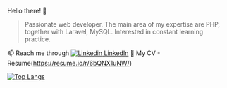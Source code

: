 Hello there! 👋

> Passionate web developer. The main area of my expertise are PHP, together with Laravel, MySQL.
Interested in constant learning practice.

📫 Reach me through [![Linkedin](https://i.stack.imgur.com/gVE0j.png) LinkedIn](https://www.linkedin.com/in/kristaps-lidacis/)
📄 My CV - Resume(https://resume.io/r/6bQNX1uNW/)


[![Top Langs](https://github-readme-stats.vercel.app/api/top-langs/?username=KristapsLidacis&layout=compact&hide=html&theme=nord&hide_border=true)](https://github.com/anuraghazra/github-readme-stats)
